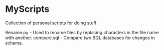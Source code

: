 # MyScripts
Collection of personal scripts for doing stuff


Rename.py - Used to rename files by replacing characters in the file name with another.
compare.sql - Compare two SQL databases for changes in schema.
